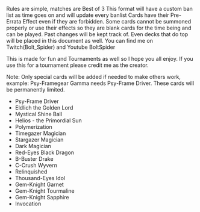 Rules are simple, matches are Best of 3 This format will have a custom ban list as time goes on and will update every banlist Cards have their Pre-Errata Effect even if they are forbidden. Some cards cannot be summoned properly or use their effects so they are blank cards for the time being and can be played. Past changes will be kept track of. Even decks that do top will be placed in this document as well. You can find me on Twitch(Bolt_Spider) and Youtube BoltSpider

This is made for fun and Tournaments as well so I hope you all enjoy. If you use this for a tournament please credit me as the creator.

Note: Only special cards will be added if needed to make others work, example: Psy-Framegear Gamma needs Psy-Frame Driver. These cards will be permanently limited.
 - Psy-Frame Driver
 - Eldlich the Golden Lord
 - Mystical Shine Ball
 - Helios - the Primordial Sun
 - Polymerization
 - Timegazer Magician
 - Stargazer Magician
 - Dark Magician
 - Red-Eyes Black Dragon
 - B-Buster Drake
 - C-Crush Wyvern
 - Relinquished
 - Thousand-Eyes Idol
 - Gem-Knight Garnet
 - Gem-Knight Tourmaline
 - Gem-Knight Sapphire
 - Invocation
